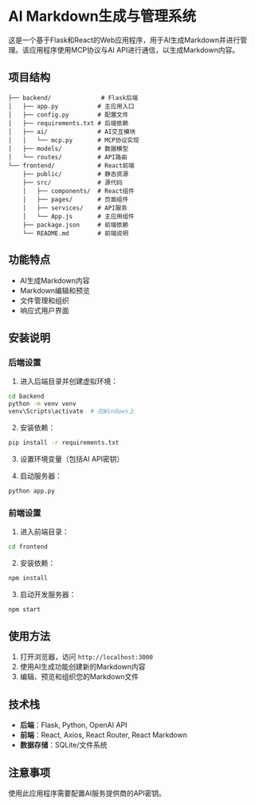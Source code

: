 # AI Markdown生成与管理系统

这是一个基于Flask和React的Web应用程序，用于AI生成Markdown并进行管理。该应用程序使用MCP协议与AI API进行通信，以生成Markdown内容。

## 项目结构

```
├── backend/              # Flask后端
│   ├── app.py           # 主应用入口
│   ├── config.py        # 配置文件
│   ├── requirements.txt # 后端依赖
│   ├── ai/              # AI交互模块
│   │   └── mcp.py       # MCP协议实现
│   ├── models/          # 数据模型
│   └── routes/          # API路由
└── frontend/            # React前端
    ├── public/          # 静态资源
    ├── src/             # 源代码
    │   ├── components/  # React组件
    │   ├── pages/       # 页面组件
    │   ├── services/    # API服务
    │   └── App.js       # 主应用组件
    ├── package.json     # 前端依赖
    └── README.md        # 前端说明
```

## 功能特点

- AI生成Markdown内容
- Markdown编辑和预览
- 文件管理和组织
- 响应式用户界面

## 安装说明

### 后端设置

1. 进入后端目录并创建虚拟环境：
```bash
cd backend
python -m venv venv
venv\Scripts\activate  # 在Windows上
```

2. 安装依赖：
```bash
pip install -r requirements.txt
```

3. 设置环境变量（包括AI API密钥）

4. 启动服务器：
```bash
python app.py
```

### 前端设置

1. 进入前端目录：
```bash
cd frontend
```

2. 安装依赖：
```bash
npm install
```

3. 启动开发服务器：
```bash
npm start
```

## 使用方法

1. 打开浏览器，访问 `http://localhost:3000`
2. 使用AI生成功能创建新的Markdown内容
3. 编辑、预览和组织您的Markdown文件

## 技术栈

- **后端**：Flask, Python, OpenAI API
- **前端**：React, Axios, React Router, React Markdown
- **数据存储**：SQLite/文件系统

## 注意事项

使用此应用程序需要配置AI服务提供商的API密钥。